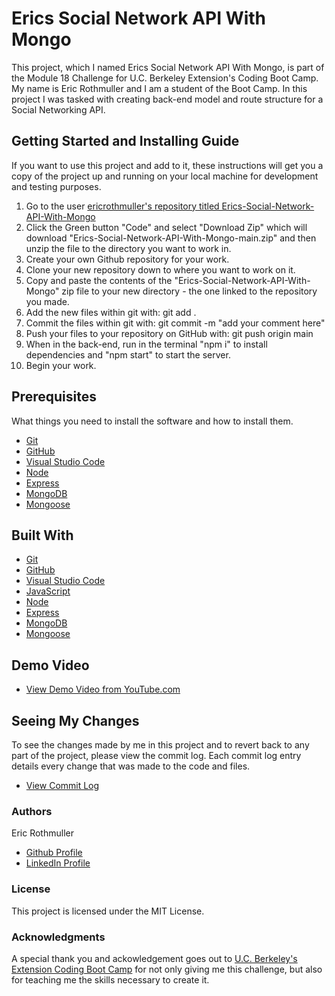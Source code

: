 # Erics Social Network API With Mongo


This project, which I named Erics Social Network API With Mongo, is part of the Module 18 Challenge for U.C. Berkeley Extension's Coding Boot Camp. My name is Eric Rothmuller and I am a student of the Boot Camp. In this project I was tasked with creating back-end model and route structure for a Social Networking API.


## Getting Started and Installing Guide

If you want to use this project and add to it, these instructions will get you a copy of the project up and running on your local machine for development and testing purposes.

1. Go to the user [ericrothmuller's repository titled Erics-Social-Network-API-With-Mongo](https://github.com/ericrothmuller/Erics-Social-Network-API-With-Mongo)
2. Click the Green button "Code" and select "Download Zip" which will download "Erics-Social-Network-API-With-Mongo-main.zip" and then unzip the file to the directory you want to work in.
3. Create your own Github repository for your work.
4. Clone your new repository down to where you want to work on it.
5. Copy and paste the contents of the "Erics-Social-Network-API-With-Mongo" zip file to your new directory - the one linked to the repository you made.
6. Add the new files within git with: git add .
7. Commit the files within git with: git commit -m "add your comment here"
8. Push your files to your repository on GitHub with: git push origin main
9. When in the back-end, run in the terminal "npm i" to install dependencies and "npm start" to start the server.
10. Begin your work.


## Prerequisites

What things you need to install the software and how to install them.

* [Git](https://git-scm.com/downloads)
* [GitHub](https://github.com/)
* [Visual Studio Code](https://code.visualstudio.com/download)
* [Node](https://nodejs.org/en/)
* [Express](https://www.npmjs.com/package/express)
* [MongoDB](https://www.mongodb.com/)
* [Mongoose](https://www.npmjs.com/package/mongoose)


## Built With

* [Git](https://git-scm.com/downloads)
* [GitHub](https://github.com/)
* [Visual Studio Code](https://code.visualstudio.com/download)
* [JavaScript](https://developer.mozilla.org/en-US/docs/Web/JavaScript)
* [Node](https://nodejs.org/en/)
* [Express](https://www.npmjs.com/package/express)
* [MongoDB](https://www.mongodb.com/)
* [Mongoose](https://www.npmjs.com/package/mongoose)


## Demo Video

* [View Demo Video from YouTube.com](https://www.youtube.com/watch?v=vazpzMA5b3U)


## Seeing My Changes

To see the changes made by me in this project and to revert back to any part of the project, please view the commit log. Each commit log entry details every change that was made to the code and files.

* [View Commit Log](https://github.com/ericrothmuller/Erics-Social-Network-API-With-Mongo/commits/main)

### Authors

Eric Rothmuller

- [Github Profile](https://github.com/ericrothmuller)
- [LinkedIn Profile](https://www.linkedin.com/in/eric-rothmuller/)


### License

This project is licensed under the MIT License.


### Acknowledgments

A special thank you and ackowledgement goes out to [U.C. Berkeley's Extension Coding Boot Camp](https://bootcamp.berkeley.edu/coding/) for not only giving me this challenge, but also for teaching me the skills necessary to create it.